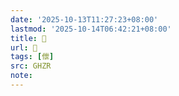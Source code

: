 ```yaml
---
date: '2025-10-13T11:27:23+08:00'
lastmod: '2025-10-14T06:42:21+08:00'
title: 󰗖
url: 󰗖
tags: [伳]
src: GHZR
note:
---
```

